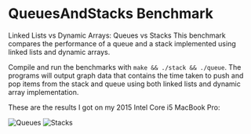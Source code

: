 # QueuesAndStacks Benchmark

Linked Lists vs Dynamic Arrays: Queues vs Stacks
This benchmark compares the performance of a queue and a stack implemented
using linked lists and dynamic arrays.

Compile and run the benchmarks with `make && ./stack && ./queue`.
The programs will output graph data that contains the time taken to
push and pop items from the stack and queue using both linked lists
and dynamic array implementation.

These are the results I got on my 2015 Intel Core i5 MacBook Pro:

![Queues](https://user-images.githubusercontent.com/38715718/143308515-af41d30c-e843-4030-8ab1-ce85e5174756.png)
![Stacks](https://user-images.githubusercontent.com/38715718/143308520-061aaf0b-f35d-4c9a-b823-df712fd1a4ba.png)
